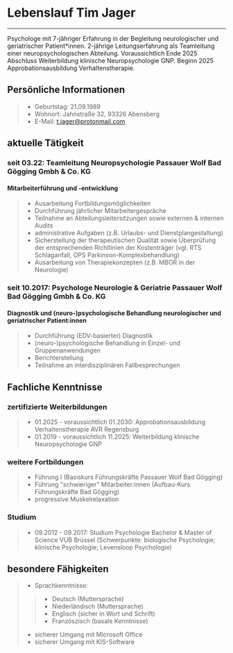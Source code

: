 # Lebenslauf Tim Jager

---

Psychologe mit 7-jähriger Erfahrung in der Begleitung neurologischer und geriatrischer Patient*innen. 2-jährige Leitungserfahrung als Teamleitung einer neuropsychologischen Abteilung. Voraussichtlich Ende 2025 Abschluss Weiterbildung klinische Neuropsychologie GNP. Beginn 2025 Approbationsausbildung Verhaltenstherapie.

## Persönliche Informationen

>- Geburtstag: 21.09.1989
>- Wohnort: Jahnstraße 32, 93326 Abensberg
>- E-Mail: t.jager@protonmail.com

## aktuelle Tätigkeit

### seit 03.22: Teamleitung Neuropsychologie Passauer Wolf Bad Gögging Gmbh & Co. KG
#### Mitarbeiterführung und -entwicklung
>  - Ausarbeitung Fortbildungsmöglichkeiten
> - Durchführung jährlicher Mitarbeitergespräche
>  - Teilnahme an Abteilungsleitersitzungen sowie externen & internen Audits
>  - administrative Aufgaben (z.B. Urlaubs- und Dienstplangestaltung)
>  - Sicherstellung der therapeutischen Qualität sowie Überprüfung der entsprechenden Richtlinien der Kostenträger (vgl. RTS Schlaganfall, OPS Parkinson-Komplexbehandlung)
> - Ausarbeitung von Therapiekonzepten (z.B. MBOR in der Neurologie)

### seit 10.2017: Psychologe Neurologie & Geriatrie Passauer Wolf Bad Gögging Gmbh & Co. KG
#### Diagnostik und (neuro-)psychologische Behandlung neurologischer und geriatrischer Patient:innen
> - Durchführung (EDV-basierter) Diagnostik
> - (neuro-)psychologische Behandlung in Einzel- und Gruppenanwendungen
> - Berichterstellung
> - Teilnahme an interdisziplinären Fallbesprechungen

## Fachliche Kenntnisse

### zertifizierte Weiterbildungen

> - 01.2025 - voraussichtlich 01.2030: Approbationsausbildung Verhaltenstherapie AVR Regensburg
> - 01.2019 - voraussichtlich 11.2025: Weiterbildung klinische Neuropsychologie GNP

### weitere Fortbildungen

> - Führung I (Basiskurs Führungskräfte Passauer Wolf Bad Gögging)
> - Führung "schwieriger" Mitarbeiter:innen (Aufbau-Kurs Führungskräfte Bad Gögging)
> - progressive Muskelrelaxation

### Studium

> - 09.2012 - 09.2017: Studium Psychologie Bachelor & Master of Science VUB Brüssel (Schwerpunkte: biologische Psychologie; klinische Psychologie; Levensloop Psychologie)

## besondere Fähigkeiten

> - Sprachkenntnisse:
  >> - Deutsch (Muttersprache)
  >> - Niederländisch (Muttersprache)
  >> - Englisch (sicher in Wort und Schrift)
  >> - Französzisch (basale Kenntnisse)
> - sicherer Umgang mit Microsoft Office
> - sicherer Umgang mit KIS-Software

<!-- ### Footer
Last updated: May 2013 -->




<!-- ### Footer

Last updated: May 2013 -->


